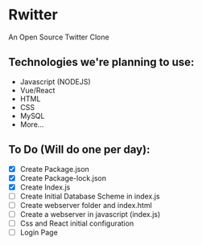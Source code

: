 # Rwitter
An Open Source Twitter Clone

## Technologies we're planning to use:

- Javascript (NODEJS)
- Vue/React
- HTML
- CSS
- MySQL
- More...

## To Do (Will do one per day):

- [X] Create Package.json
- [X] Create Package-lock.json
- [X] Create Index.js
- [ ] Create Initial Database Scheme in index.js
- [ ] Create webserver folder and index.html
- [ ] Create a webserver in javascript (index.js)
- [ ] Css and React initial configuration
- [ ] Login Page
